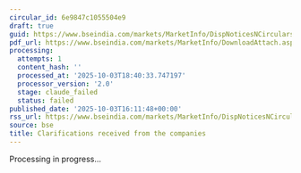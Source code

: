 ```yaml
---
circular_id: 6e9847c1055504e9
draft: true
guid: https://www.bseindia.com/markets/MarketInfo/DispNoticesNCirculars.aspx?Noticeid={E6127A7D-9029-4BFB-91F3-6D6F91A01A94}&noticeno=20251003-65&dt=10/03/2025&icount=65&totcount=73&flag=0
pdf_url: https://www.bseindia.com/markets/MarketInfo/DownloadAttach.aspx?id=20251003-65&attachedId=41bb985c-d40e-4971-9623-8298c48bb5e8
processing:
  attempts: 1
  content_hash: ''
  processed_at: '2025-10-03T18:40:33.747197'
  processor_version: '2.0'
  stage: claude_failed
  status: failed
published_date: '2025-10-03T16:11:48+00:00'
rss_url: https://www.bseindia.com/markets/MarketInfo/DispNoticesNCirculars.aspx?Noticeid={E6127A7D-9029-4BFB-91F3-6D6F91A01A94}&noticeno=20251003-65&dt=10/03/2025&icount=65&totcount=73&flag=0
source: bse
title: Clarifications received from the companies
---
```


Processing in progress...